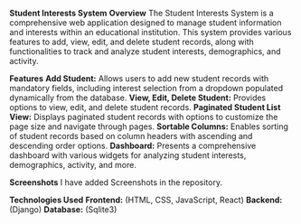 **Student Interests System**
**Overview**
  The Student Interests System is a comprehensive web application designed to manage student information and interests within an educational institution. This system provides various features to add, view, edit, and delete student records, along with functionalities to track and analyze student interests, demographics, and activity.

**Features**
**Add Student:** Allows users to add new student records with mandatory fields, including interest selection from a dropdown populated dynamically from the database.
**View, Edit, Delete Student:** Provides options to view, edit, and delete student records.
**Paginated Student List View:** Displays paginated student records with options to customize the page size and navigate through pages.
**Sortable Columns:** Enables sorting of student records based on column headers with ascending and descending order options.
**Dashboard:** Presents a comprehensive dashboard with various widgets for analyzing student interests, demographics, activity, and more.

**Screenshots**
  I have added Screenshots in the repository.

**Technologies Used**
**Frontend:** (HTML, CSS, JavaScript, React)
**Backend:**  (Django)
**Database:** (Sqlite3)
